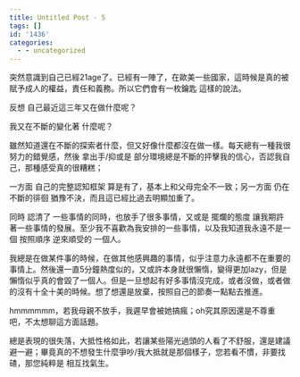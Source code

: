 ```yaml
---
title: Untitled Post - 5
tags: []
id: '1436'
categories:
  - - uncategorized
---
```


突然意識到自己已經21age了。已經有一陣了，在歐美一些國家，這時候是真的被賦予成人的權益，責任和義務。所以它們會有一枚鑰匙 這樣的說法。

反想 自己最近這三年又在做什麼呢？

我又在不斷的變化著 什麼呢？

雖然知道還在不斷的探索者什麼，但又好像什麼都沒在做一樣。每天總有一種我很努力的錯覺感，然後 拿出手/抑或是 部分環境總是不斷的抨擊我的信心，否認我自己，那種感受真的很糟糕；

一方面 自己的完整認知框架 算是有了，基本上和父母完全不一致；另一方面 仍在不斷的徘徊 猶豫不決，而且這已經比過去明顯加重了。

同時 認清了 一些事情的同時，也放手了很多事情，又或是 擺爛的態度 讓我期許著一些事情的發展。至少我不喜歡為我安排的一些事情，以及我知道我永遠不是一個 按照順序 逆來順受的 一個人。

我總是在做某件事的時候，在做其他感興趣的事情，似乎注意力永遠都不在重要的事情上。然後還一直5分鐘熱度似的，又或許本身就很懶惰，變得更加lazy，但是懶惰似乎真的會毀了一個人。但是一旦想起有好多事情沒完成，或者沒做，或者做的沒有十全十美的時候。想了想還是放棄，按照自己的節奏一點點去推進。

hmmmmmm，若我母親不放手，我遲早會被她搞瘋；oh究其原因還是不尊重吧，不太想聊這方面話題。

總是表現的很失落，大抵性格如此，若讓某些陽光過頭的人看了不舒服，還是建議避一避；畢竟真的不想發生什麼爭吵/我大抵就是那個樣子，您若看不慣，非要找碴，那您純粹是 相互找氣生。